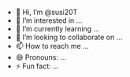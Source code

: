 - 👋 Hi, I’m @susi20T
- 👀 I’m interested in ...
- 🌱 I’m currently learning ...
- 💞️ I’m looking to collaborate on ...
- 📫 How to reach me ...
- 😄 Pronouns: ...
- ⚡ Fun fact: ...

<!---
susi20T/susi20T is a ✨ special ✨ repository because its `README.md` (this file) appears on your GitHub profile.
You can click the Preview link to take a look at your changes.
--->
